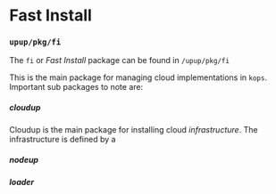 # Fast Install

### `upup/pkg/fi`

The `fi` or *Fast Install* package can be found in `/upup/pkg/fi`

This is the main package for managing cloud implementations in `kops`. Important sub packages to note are:

##### cloudup

Cloudup is the main package for installing cloud *infrastructure*. The infrastructure is defined by a 

##### nodeup

##### loader

